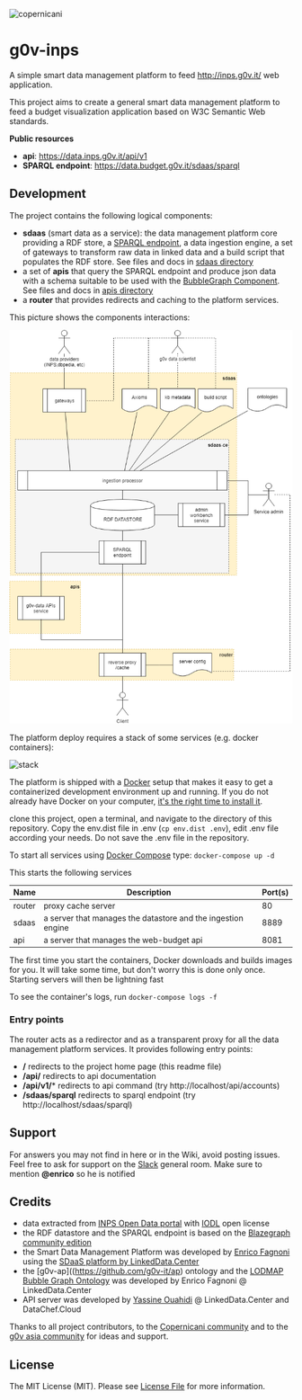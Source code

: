 ![copernicani](https://copernicani.it/wp-content/uploads/cropped-logo_orizzontale_trasparente-1-e1525161268864.png)

# g0v-inps

A simple smart data management platform to feed http://inps.g0v.it/ web application. 

This project aims to create a general smart data management platform to feed a budget visualization application based on W3C Semantic Web standards.

**Public resources**

- **api**: https://data.inps.g0v.it/api/v1
- **SPARQL endpoint**: https://data.budget.g0v.it/sdaas/sparql


## Development

The project contains the following logical components:

- **sdaas** (smart data as a service):  the data management platform core providing a RDF store, a [SPARQL endpoint](https://www.w3.org/TR/sparql11-overview), a data ingestion engine, a set of gateways to transform raw data in linked data and a build script that populates the RDF store. See files and docs in [sdaas directory](sdaas/README.md)
- a set of **apis** that query the SPARQL endpoint and produce json data with a schema suitable to be used with the [BubbleGraph Component](). See files and docs in [apis directory](apis/README.md)
- a **router** that provides redirects and caching to the platform services.
 
This picture shows the components interactions:

![architecture](doc/architecture.png)


The platform deploy requires a stack of some services (e.g. docker containers):

![stack](doc/gstack.png)

The platform is shipped with a [Docker](https://docker.com) setup that makes it easy to get a containerized development
environment up and running. If you do not already have Docker on your computer, [it's the right time to install it](https://docs.docker.com/install/).

clone this project, open a terminal, and navigate to the directory of this repository. Copy the env.dist file in .env (`cp env.dist .env`), edit .env file according your needs. Do not save the .env file in the repository.

To start all services using [Docker Compose](https://docs.docker.com/compose/) type: `docker-compose up -d`

This starts the following services


| Name        | Description                                                   | Port(s) 
| ----------- | ------------------------------------------------------------- | ------- 
| router      | proxy cache server                                            | 80      
| sdaas       | a server that manages the datastore and the ingestion engine  | 8889    
| api         | a server that manages the web-budget api                      | 8081   


The first time you start the containers, Docker downloads and builds images for you. It will take some time, but don't worry
this is done only once. Starting servers will then be lightning fast

To see the container's logs, run `docker-compose logs -f`


### Entry points 


The router acts as a redirector and as a transparent proxy for all the data management platform services. It provides following entry points:

- **/** redirects to the project home page (this readme file)
- **/api/** redirects to api documentation
- **/api/v1/<api command>*** redirects to api command  (try http://localhost/api/accounts)
- **/sdaas/sparql** redirects to sparql endpoint  (try http://localhost/sdaas/sparql)


## Support

For answers you may not find in here or in the Wiki, avoid posting issues. Feel free to ask for support on the [Slack](https://copernicani.slack.com/) general room. Make sure to mention **@enrico** so he is notified


## Credits

- data extracted from [INPS Open Data portal](https://www.inps.it/nuovoportaleinps/default.aspx?iIDLink=103) with [IODL](http://www.dati.gov.it/iodl/2.0/) open license
- the RDF datastore and the SPARQL endpoint is based on the [Blazegraph community edition](https://www.blazegraph.com/)
- the Smart Data Management Platform was developed by [Enrico Fagnoni](https://github.com/ecow) using the [SDaaS platform by LinkedData.Center](http://LinkedData.Center/)
- the [g0v-ap]((https://github.com/g0v-it/ap) ontology and the  [LODMAP Bubble Graph Ontology](https://github.com/linkeddatacenter/LODMAP-ontologies/tree/master/BGO) was developed by Enrico Fagnoni @ LinkedData.Center
- API server was developed by [Yassine Ouahidi](https://github.com/YassineOuahidi)  @ LinkedData.Center and DataChef.Cloud


Thanks to all project contributors, to the [Copernicani community](https://copernicani.it/) and to the [g0v asia community](http://g0v.asia) for ideas and support.


## License


The MIT License (MIT). Please see [License File](LICENSE) for more information.

